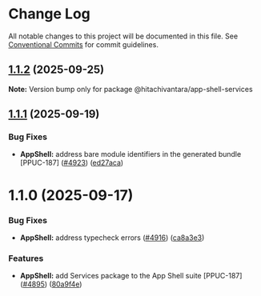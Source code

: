 # Change Log

All notable changes to this project will be documented in this file.
See [Conventional Commits](https://conventionalcommits.org) for commit guidelines.

## [1.1.2](https://github.com/lumada-design/hv-uikit-react/compare/@hitachivantara/app-shell-services@1.1.1...@hitachivantara/app-shell-services@1.1.2) (2025-09-25)

**Note:** Version bump only for package @hitachivantara/app-shell-services

## [1.1.1](https://github.com/lumada-design/hv-uikit-react/compare/@hitachivantara/app-shell-services@1.1.0...@hitachivantara/app-shell-services@1.1.1) (2025-09-19)

### Bug Fixes

- **AppShell:** address bare module identifiers in the generated bundle [PPUC-187] ([#4923](https://github.com/lumada-design/hv-uikit-react/issues/4923)) ([ed27aca](https://github.com/lumada-design/hv-uikit-react/commit/ed27aca30c438fdca03e158cd1838742a8039494))

# 1.1.0 (2025-09-17)

### Bug Fixes

- **AppShell:** address typecheck errors ([#4916](https://github.com/lumada-design/hv-uikit-react/issues/4916)) ([ca8a3e3](https://github.com/lumada-design/hv-uikit-react/commit/ca8a3e39be67ef78e453b655c7024ac6628b53fc))

### Features

- **AppShell:** add Services package to the App Shell suite [PPUC-187] ([#4895](https://github.com/lumada-design/hv-uikit-react/issues/4895)) ([80a9f4e](https://github.com/lumada-design/hv-uikit-react/commit/80a9f4e5c68be5dd4534eb3926de44f50e569d08))
